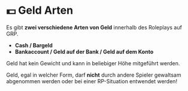 # 💵 Geld Arten

Es gibt **zwei verschiedene Arten von Geld** innerhalb des Roleplays auf GRP.

* **Cash / Bargeld**
* **Bankaccount / Geld auf der Bank / Geld auf dem Konto**

Geld hat kein Gewicht und kann in beliebiger Höhe mitgeführt werden.

Geld, egal in welcher Form, darf **nicht** durch andere Spieler gewaltsam abgenommen werden oder bei einer RP-Situation entwendet werden!
